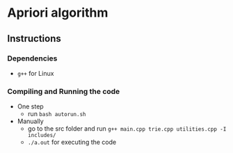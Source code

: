 # Apriori algorithm
## Instructions
### Dependencies
- `g++` for Linux
### Compiling and Running the code
- One step 
	- run `bash autorun.sh` 
- Manually
	- go to the src folder and run `g++ main.cpp trie.cpp utilities.cpp -I includes/`
	- `./a.out` for executing the code


